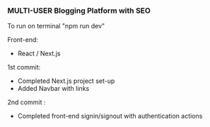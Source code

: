 ### MULTI-USER Blogging Platform with SEO

To run on terminal "npm run dev"

Front-end:

- React / Next.js

1st commit:

- Completed Next.js project set-up
- Added Navbar with links

2nd commit :

- Completed front-end signin/signout with authentication actions
